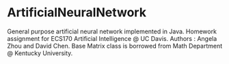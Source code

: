 # ArtificialNeuralNetwork
General purpose artificial neural network implemented in Java.
Homework assignment for ECS170 Artificial Intelligence @ UC Davis.
Authors : Angela Zhou and David Chen.
Base Matrix class is borrowed from Math Department @ Kentucky University.
      
